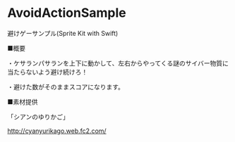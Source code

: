 # AvoidActionSample
避けゲーサンプル(Sprite Kit with Swift)

■概要

・ケサランパサランを上下に動かして、左右からやってくる謎のサイバー物質に当たらないよう避け続けろ！

・避けた数がそのままスコアになります。

■素材提供

「シアンのゆりかご」

http://cyanyurikago.web.fc2.com/
